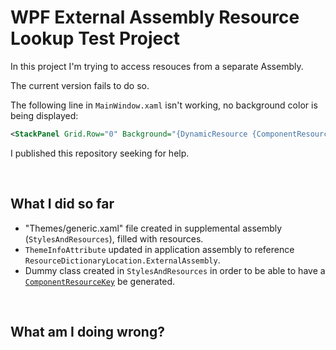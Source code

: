 # WPF External Assembly Resource Lookup Test Project
In this project I'm trying to access resouces from a separate Assembly.

The current version fails to do so.

The following line in `MainWindow.xaml` isn't working, no background color is being displayed:

```xml
<StackPanel Grid.Row="0" Background="{DynamicResource {ComponentResourceKey TypeInTargetAssembly={x:Type res:DummyForSharingResources}, ResourceId=TestBg}}"></StackPanel>
```

I published this repository seeking for help.

<br/>

## What I did so far

* "Themes/generic.xaml" file created in supplemental assembly (`StylesAndResources`), filled with resources.
* `ThemeInfoAttribute` updated in application assembly to reference `ResourceDictionaryLocation.ExternalAssembly`.
* Dummy class created in `StylesAndResources` in order to be able to have a [`ComponentResourceKey`](https://docs.microsoft.com/dotnet/desktop/wpf/advanced/componentresourcekey-markup-extension) be generated.

<br/>

## What am I doing wrong?